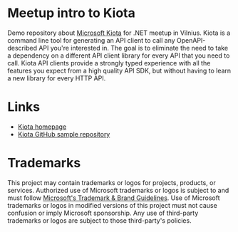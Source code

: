 # Meetup intro to Kiota

Demo repository about [Microsoft Kiota](https://learn.microsoft.com/en-us/openapi/kiota/overview) for .NET meetup in
Vilnius. Kiota is a command line tool for generating an API client to call any OpenAPI-described API you're interested
in. The goal is to eliminate the need to take a dependency on a different API client library for every API that you need
to call. Kiota API clients provide a strongly typed experience with all the features you expect from a high quality API
SDK, but without having to learn a new library for every HTTP API.

# Links

- [Kiota homepage](https://learn.microsoft.com/en-us/openapi/kiota/)
- [Kiota GitHub sample repository](https://github.com/microsoft/kiota-samples.git)

# Trademarks

This project may contain trademarks or logos for projects, products, or services. Authorized use of Microsoft trademarks
or logos is subject to and must
follow [Microsoft's Trademark & Brand Guidelines](https://www.microsoft.com/en-us/legal/intellectualproperty/trademarks?oneroute=true).
Use of Microsoft trademarks or logos in
modified versions of this project must not cause confusion or imply Microsoft sponsorship. Any use of third-party
trademarks or logos are subject to those third-party's policies.